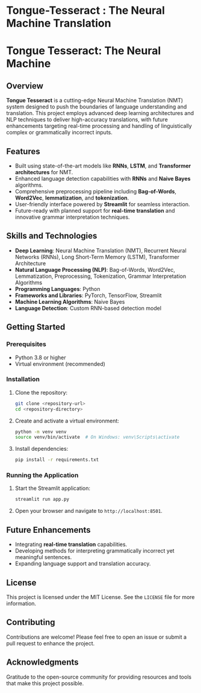 # Tongue-Tesseract : The Neural Machine Translation
# Tongue Tesseract: The Neural Machine  

## Overview  
**Tongue Tesseract** is a cutting-edge Neural Machine Translation (NMT) system designed to push the boundaries of language understanding and translation. This project employs advanced deep learning architectures and NLP techniques to deliver high-accuracy translations, with future enhancements targeting real-time processing and handling of linguistically complex or grammatically incorrect inputs.  

## Features  
- Built using state-of-the-art models like **RNNs**, **LSTM**, and **Transformer architectures** for NMT.  
- Enhanced language detection capabilities with **RNNs** and **Naive Bayes** algorithms.  
- Comprehensive preprocessing pipeline including **Bag-of-Words**, **Word2Vec**, **lemmatization**, and **tokenization**.  
- User-friendly interface powered by **Streamlit** for seamless interaction.  
- Future-ready with planned support for **real-time translation** and innovative grammar interpretation techniques.  

## Skills and Technologies  
- **Deep Learning**: Neural Machine Translation (NMT), Recurrent Neural Networks (RNNs), Long Short-Term Memory (LSTM), Transformer Architecture  
- **Natural Language Processing (NLP)**: Bag-of-Words, Word2Vec, Lemmatization, Preprocessing, Tokenization, Grammar Interpretation Algorithms  
- **Programming Languages**: Python  
- **Frameworks and Libraries**: PyTorch, TensorFlow, Streamlit  
- **Machine Learning Algorithms**: Naive Bayes  
- **Language Detection**: Custom RNN-based detection model  

## Getting Started  

### Prerequisites  
- Python 3.8 or higher  
- Virtual environment (recommended)  

### Installation  
1. Clone the repository:  
   ```bash  
   git clone <repository-url>  
   cd <repository-directory>  
   ```  
2. Create and activate a virtual environment:  
   ```bash  
   python -m venv venv  
   source venv/bin/activate  # On Windows: venv\Scripts\activate  
   ```  
3. Install dependencies:  
   ```bash  
   pip install -r requirements.txt  
   ```  

### Running the Application  
1. Start the Streamlit application:  
   ```bash  
   streamlit run app.py  
   ```  
2. Open your browser and navigate to `http://localhost:8501`.  

## Future Enhancements  
- Integrating **real-time translation** capabilities.  
- Developing methods for interpreting grammatically incorrect yet meaningful sentences.  
- Expanding language support and translation accuracy.  

## License  
This project is licensed under the MIT License. See the `LICENSE` file for more information.  

## Contributing  
Contributions are welcome! Please feel free to open an issue or submit a pull request to enhance the project.  

## Acknowledgments  
Gratitude to the open-source community for providing resources and tools that make this project possible.  
